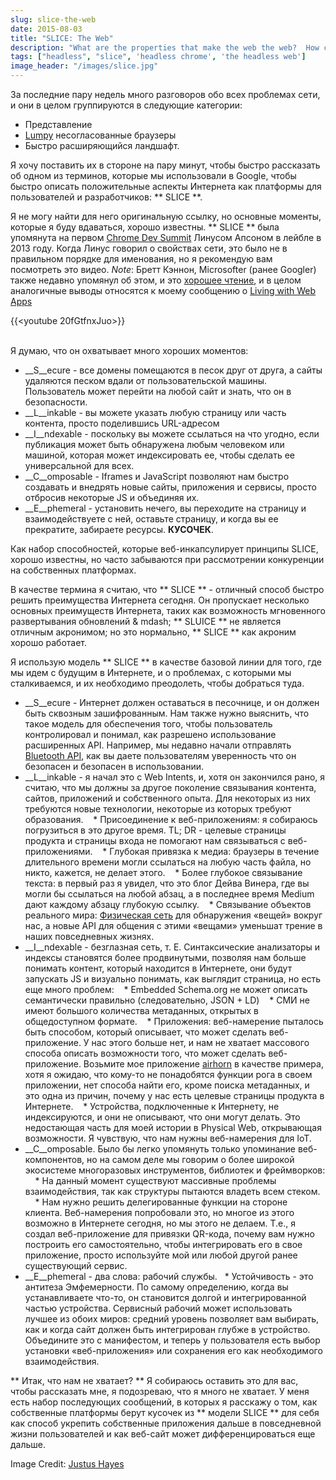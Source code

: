 ```yaml
---
slug: slice-the-web
date: 2015-08-03
title: "SLICE: The Web"
description: "What are the properties that make the web the web?  How can we keep differentiating from native to stay relevant in a mobile world?"
tags: ["headless", "slice", 'headless chrome', 'the headless web']
image_header: "/images/slice.jpg"
---
```



За последние пару недель много разговоров обо всех проблемах сети, и они в целом группируются в следующие категории:


* Представление
* [Lumpy](/the-lumpy-web/) несогласованные браузеры
* Быстро расширяющийся ландшафт.

Я хочу поставить их в стороне на пару минут, чтобы быстро рассказать об одном из терминов, которые мы использовали в Google, чтобы быстро описать положительные аспекты Интернета как платформы для пользователей и разработчиков: ** SLICE **.

Я не могу найти для него оригинальную ссылку, но основные моменты, которые я буду вдаваться, хорошо известны. ** SLICE ** была упомянута на первом [Chrome Dev Summit](https://developer.chrome.com/devsummit) Линусом Апсоном в лейбле в 2013 году. Когда Линус говорил о свойствах сети, это было не в правильном порядке для именования, но я рекомендую вам посмотреть это видео. _Note_: Бретт Кэннон, Microsofter (ранее Googler) также недавно упомянул об этом, и это [хорошее чтение](http://nothingbutsnark.svbtle.com/going-allin-on-the-mobile-web), и в целом аналогичные выводы относятся к моему сообщению о [Living with Web Apps](https://paul.kinlan.me/living-with-web-apps/)

{{<youtube 20fGtfnxJuo>}}

<br> Я думаю, что он охватывает много хороших моментов:


* __S__ecure - все домены помещаются в песок друг от друга, а сайты удаляются песком вдали от пользовательской машины. Пользователь может перейти на любой сайт и знать, что он в безопасности.
* __L__inkable - вы можете указать любую страницу или часть контента, просто поделившись URL-адресом
* __I__ndexable - поскольку вы можете ссылаться на что угодно, если публикация может быть обнаружена любым человеком или машиной, которая может индексировать ее, чтобы сделать ее универсальной для всех.
* __C__omposable - Iframes и JavaScript позволяют нам быстро создавать и внедрять новые сайты, приложения и сервисы, просто отбросив некоторые JS и объединяя их.
* __E__phemeral - установить нечего, вы переходите на страницу и взаимодействуете с ней, оставьте страницу, и когда вы ее прекратите, забираете ресурсы.
**КУСОЧЕК**.

Как набор способностей, которые веб-инкапсулирует принципы SLICE, хорошо известны, но часто забываются при рассмотрении конкуренции на собственных платформах.

В качестве термина я считаю, что ** SLICE ** - отличный способ быстро решить преимущества Интернета сегодня. Он пропускает несколько основных преимуществ Интернета, таких как возможность мгновенного развертывания обновлений & mdash; ** SLUICE ** не является отличным акронимом; но это нормально, ** SLICE ** как акроним хорошо работает.

Я использую модель ** SLICE ** в качестве базовой линии для того, где мы идем с будущим в Интернете, и о проблемах, с которыми мы сталкиваемся, и их необходимо преодолеть, чтобы добраться туда.


* __S__ecure - Интернет должен оставаться в песочнице, и он должен быть сквозным зашифрованным. Нам также нужно выяснить, что такое модель для обеспечения того, чтобы пользователь контролировал и понимал, как разрешено использование расширенных API. Например, мы недавно начали отправлять [Bluetooth API](https://developers.google.com/web/updates/2015/07/interact-with-ble-devices-on-the-web?hl=en), как вы даете пользователям уверенность что он безопасен и безопасен в использовании.
* __L__inkable - я начал это с Web Intents, и, хотя он закончился рано, я считаю, что мы должны за другое поколение связывания контента, сайтов, приложений и собственного опыта. Для некоторых из них требуются новые технологии, некоторые из которых требуют образования.
   * Присоединение к веб-приложениям: я собираюсь погрузиться в это другое время. TL; DR - целевые страницы продукта и страницы входа не помогают нам связываться с веб-приложениями.
   * Глубокая привязка к медиа: браузеры в течение длительного времени могли ссылаться на любую часть файла, но никто, кажется, не делает этого.
   * Более глубокое связывание текста: в первый раз я увидел, что это блог Дейва Винера, где вы могли бы ссылаться на любой абзац, а в последнее время Medium дают каждому абзацу глубокую ссылку.
   * Связывание объектов реального мира: [Физическая сеть](https://google.github.io/physical-web/) для обнаружения «вещей» вокруг нас, а новые API для общения с этими «вещами» уменьшат трение в наших повседневных жизнях.
* __I__ndexable - безглазная сеть, т. Е. Синтаксические анализаторы и индексы становятся более продвинутыми, позволяя нам больше понимать контент, который находится в Интернете, они будут запускать JS и визуально понимать, как выглядит страница, но есть еще много проблем:
   * Embedded Schema.org не может описать семантически правильно (следовательно, JSON + LD)
   * СМИ не имеют большого количества метаданных, открытых в общедоступном формате.
   * Приложения: веб-намерение пыталось быть способом, который описывает, что может сделать веб-приложение. У нас этого больше нет, и нам не хватает массового способа описать возможности того, что может сделать веб-приложение. Возьмите мое приложение [airhorn](https://airhorner.com/) в качестве примера, хотя я ожидаю, что кому-то не понадобятся функции рога в своем приложении, нет способа найти его, кроме поиска метаданных, и это одна из причин, почему у нас есть целевые страницы продукта в Интернете.
   * Устройства, подключенные к Интернету, не индексируются, и они не описывают, что они могут делать. Это недостающая часть для моей истории в Physical Web, открывающая возможности. Я чувствую, что нам нужны веб-намерения для IoT.
* __C__omposable. Было бы легко упомянуть только упоминание веб-компонентов, но на самом деле мы говорим о более широкой экосистеме многоразовых инструментов, библиотек и фреймворков:
    * На данный момент существуют массивные проблемы взаимодействия, так как структуры пытаются владеть всем стеком.
    * Нам нужно решить делегированные функции на стороне клиента. Веб-намерения попробовали это, но многое из этого возможно в Интернете сегодня, но мы этого не делаем. Т.е., я создал веб-приложение для привязки QR-кода, почему вам нужно построить его самостоятельно, чтобы интегрировать его в свое приложение, просто используйте мой или любой другой ранее существующий сервис.
* __E__phemeral - два слова: рабочий службы.
  * Устойчивость - это антитеза Эмфемерности. По самому определению, когда вы устанавливаете что-то, он становится долгой и интегрированной частью устройства. Сервисный рабочий может использовать лучшее из обоих миров: средний уровень позволяет вам выбирать, как и когда сайт должен быть интегрирован глубже в устройство. Объедините это с манифестом, и теперь у пользователя есть выбор установки «веб-приложения» или сохранения его как необходимого взаимодействия.


** Итак, что нам не хватает? ** Я собираюсь оставить это для вас, чтобы рассказать мне, я подозреваю, что я много не хватает. У меня есть набор последующих сообщений, в которых я расскажу о том, как собственные платформы берут кусочек из ** модели SLICE ** для себя как способ укрепить собственные приложения дальше в повседневной жизни пользователей и как веб-сайт может дифференцироваться еще дальше.

Image Credit: [Justus Hayes](https://commons.wikimedia.org/wiki/File:The_Big_Slice_-_Rome,_Italy.jpg)